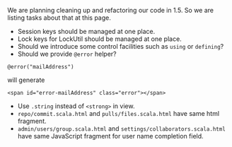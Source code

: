 We are planning cleaning up and refactoring our code in 1.5. So we are listing tasks about that at this page.

- Session keys should be managed at one place. 
- Lock keys for LockUtil should be managed at one place.
- Should we introduce some control facilities such as ```using``` or ```defining```?
- Should we provide ```@error``` helper?
```
@error("mailAddress")
```
will generate
```
<span id="error-mailAddress" class="error"></span>
```
- Use ```.string``` instead of ```<strong>``` in view.
- ```repo/commit.scala.html``` and ```pulls/files.scala.html``` have same html fragment.
- ```admin/users/group.scala.html``` and ```settings/collaborators.scala.html``` have same JavaScript fragment for user name completion field.